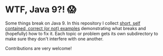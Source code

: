 # WTF, Java 9?! :scream:

Some things break on Java 9.
In this repository I collect [short, self contained, correct (or not) examples](http://www.sscce.org/) demonstrating what breaks and (hopefully) how to fix it.
Each topic or problem gets its own subdirectory to make sure they don't interfere with one another.

Contributions are very welcome!
